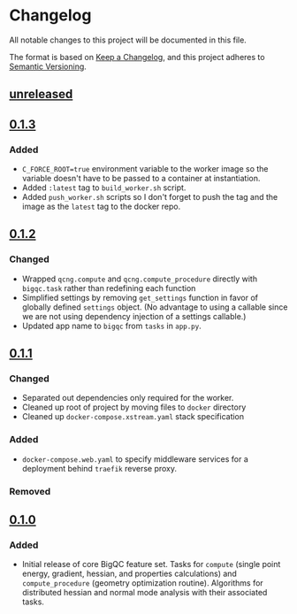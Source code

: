 # Changelog

All notable changes to this project will be documented in this file.

The format is based on [Keep a Changelog](https://keepachangelog.com/en/1.0.0/), and this project adheres to [Semantic Versioning](https://semver.org/spec/v2.0.0.html).

## [unreleased]

## [0.1.3]

### Added

- `C_FORCE_ROOT=true` environment variable to the worker image so the variable doesn't have to be passed to a container at instantiation.
- Added `:latest` tag to `build_worker.sh` script.
- Added `push_worker.sh` scripts so I don't forget to push the tag and the image as the `latest` tag to the docker repo.

## [0.1.2]

### Changed

- Wrapped `qcng.compute` and `qcng.compute_procedure` directly with `bigqc.task` rather than redefining each function
- Simplified settings by removing `get_settings` function in favor of globally defined `settings` object. (No advantage to using a callable since we are not using dependency injection of a settings callable.)
- Updated app name to `bigqc` from `tasks` in `app.py`.

## [0.1.1]

### Changed

- Separated out dependencies only required for the worker.
- Cleaned up root of project by moving files to `docker` directory
- Cleaned up `docker-compose.xstream.yaml` stack specification

### Added

- `docker-compose.web.yaml` to specify middleware services for a deployment behind `traefik` reverse proxy.

### Removed

## [0.1.0]

### Added

- Initial release of core BigQC feature set. Tasks for `compute` (single point energy, gradient, hessian, and properties calculations) and `compute_procedure` (geometry optimization routine). Algorithms for distributed hessian and normal mode analysis with their associated tasks.

[unreleased]: https://github.com/coltonbh/bigqc/compare/0.1.3...HEAD
[0.1.3]: https://github.com/coltonbh/bigqc/releases/tag/0.1.3
[0.1.2]: https://github.com/coltonbh/bigqc/releases/tag/0.1.2
[0.1.1]: https://github.com/coltonbh/bigqc/releases/tag/0.1.1
[0.1.0]: https://github.com/coltonbh/bigqc/releases/tag/0.1.0
